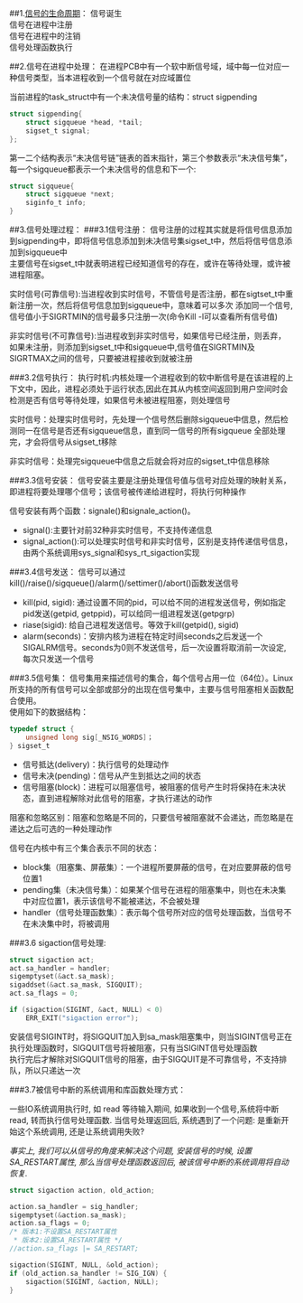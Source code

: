 ##1.[信号的生命周期](http://www.cnblogs.com/mickole/p/3190783.html)：
信号诞生  
信号在进程中注册  
信号在进程中的注销  
信号处理函数执行  

##2.信号在进程中处理：
在进程PCB中有一个软中断信号域，域中每一位对应一种信号类型，当本进程收到一个信号就在对应域置位  

当前进程的task_struct中有一个未决信号量的结构：struct sigpending   
```c
struct sigpending{
    struct sigqueue *head, *tail;
    sigset_t signal;
};
```
第一二个结构表示“未决信号链”链表的首末指针，第三个参数表示“未决信号集”，每一个sigqueue都表示一个未决信号的信息和下一个:   
```c
struct sigqueue{
    struct sigqueue *next;
    siginfo_t info;
}
```

##3.信号处理过程：
###3.1信号注册：
 信号注册的过程其实就是将信号信息添加到sigpending中，即将信号信息添加到未决信号集sigset_t中，然后将信号信息添加到sigqueue中  
 主要信号在sigset_t中就表明进程已经知道信号的存在，或许在等待处理，或许被进程阻塞。  
 
 实时信号(可靠信号):当进程收到实时信号，不管信号是否注册，都在sigtset_t中重新注册一次，然后将信号信息加到sigqueue中，意味着可以多次
 添加同一个信号,信号值小于SIGRTMIN的信号最多只注册一次(命令Kill -l可以查看所有信号值)     
 
 非实时信号(不可靠信号):当进程收到非实时信号，如果信号已经注册，则丢弃，如果未注册，则添加到sigset_t中和sigqueue中,信号值在SIGRTMIN及SIGRTMAX之间的信号，只要被进程接收到就被注册  
 
###3.2信号执行：
 执行时机:内核处理一个进程收到的软中断信号是在该进程的上下文中，因此，进程必须处于运行状态,因此在其从内核空间返回到用户空间时会检测是否有信号等待处理，如果信号未被进程阻塞，则处理信号  
 
 实时信号：处理实时信号时，先处理一个信号然后删除sigqueue中信息，然后检测同一在信号是否还有sigqueue信息，直到同一信号的所有sigqueue
 全部处理完，才会将信号从sigset_t移除   
 
 非实时信号：处理完sigqueue中信息之后就会将对应的sigset_t中信息移除   
 
###3.3信号安装：
 信号安装主要是注册处理信号值与信号对应处理的映射关系，即进程将要处理哪个信号；该信号被传递给进程时，将执行何种操作  
 
 信号安装有两个函数：signale()和signale_action()。
 + signal():主要针对前32种非实时信号，不支持传递信息
 + signal_action():可以处理实时信号和非实时信号，区别是支持传递信号信息，由两个系统调用sys_signal和sys_rt_sigaction实现
 
###3.4信号发送：
 信号可以通过kill()/raise()/sigqueue()/alarm()/settimer()/abort()函数发送信号  
 + kill(pid, sigid): 通过设置不同的pid，可以给不同的进程发送信号，例如指定pid发送(getpid, getppid)，可以给同一组进程发送(getpgrp)
 + riase(sigid): 给自己进程发送信号。等效于kill(getpid(), sigid)
 + alarm(seconds)：安排内核为进程在特定时间seconds之后发送一个SIGALRM信号。seconds为0则不发送信号，后一次设置将取消前一次设定,每次只发送一个信号
 
###3.5信号集：
 信号集用来描述信号的集合，每个信号占用一位（64位）。Linux所支持的所有信号可以全部或部分的出现在信号集中，主要与信号阻塞相关函数配合使用。   
 使用如下的数据结构：    
```c
typedef struct {
    unsigned long sig[_NSIG_WORDS]；
} sigset_t
```
 - 信号抵达(delivery)：执行信号的处理动作
 - 信号未决(pending)：信号从产生到抵达之间的状态
 - 信号阻塞(block)：进程可以阻塞信号，被阻塞的信号产生时将保持在未决状态，直到进程解除对此信号的阻塞，才执行递达的动作
 
 >
  阻塞和忽略区别：阻塞和忽略是不同的，只要信号被阻塞就不会递达，而忽略是在递达之后可选的一种处理动作
 
信号在内核中有三个集合表示不同的状态：
 * block集（阻塞集、屏蔽集）：一个进程所要屏蔽的信号，在对应要屏蔽的信号位置1
 * pending集（未决信号集）：如果某个信号在进程的阻塞集中，则也在未决集中对应位置1，表示该信号不能被递达，不会被处理
 * handler（信号处理函数集）：表示每个信号所对应的信号处理函数，当信号不在未决集中时，将被调用
 
###3.6 sigaction信号处理:
```c
struct sigaction act;
act.sa_handler = handler;
sigemptyset(&act.sa_mask);
sigaddset(&act.sa_mask, SIGQUIT);
act.sa_flags = 0;

if (sigaction(SIGINT, &act, NULL) < 0)
    ERR_EXIT("sigaction error");
```
 安装信号SIGINT时，将SIGQUIT加入到sa_mask阻塞集中，则当SIGINT信号正在执行处理函数时，SIGQUIT信号将被阻塞，只有当SIGINT信号处理函数  
 执行完后才解除对SIGQUIT信号的阻塞，由于SIGQUIT是不可靠信号，不支持排队，所以只递达一次
 
 ###3.7被信号中断的系统调用和库函数处理方式：
 
 一些IO系统调用执行时, 如 read 等待输入期间, 如果收到一个信号,系统将中断read, 转而执行信号处理函数. 当信号处理返回后, 系统遇到了一个问题: 
 是重新开始这个系统调用, 还是让系统调用失败?
 
 _事实上, 我们可以从信号的角度来解决这个问题,  安装信号的时候, 设置 SA_RESTART属性, 那么当信号处理函数返回后, 被该信号中断的系统调用将自动恢复._
 
```c++
struct sigaction action, old_action;

action.sa_handler = sig_handler;
sigemptyset(&action.sa_mask);
action.sa_flags = 0;
/* 版本1:不设置SA_RESTART属性
 * 版本2:设置SA_RESTART属性 */
//action.sa_flags |= SA_RESTART;

sigaction(SIGINT, NULL, &old_action);
if (old_action.sa_handler != SIG_IGN) {
    sigaction(SIGINT, &action, NULL);
}
```



